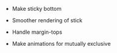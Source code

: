 * Make sticky bottom
* Smoother rendering of stick

* Handle margin-tops

* Make animations for mutually exclusive